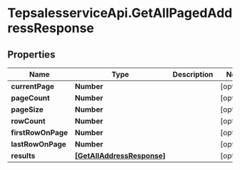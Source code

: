 # TepsalesserviceApi.GetAllPagedAddressResponse

## Properties
Name | Type | Description | Notes
------------ | ------------- | ------------- | -------------
**currentPage** | **Number** |  | [optional] 
**pageCount** | **Number** |  | [optional] 
**pageSize** | **Number** |  | [optional] 
**rowCount** | **Number** |  | [optional] 
**firstRowOnPage** | **Number** |  | [optional] 
**lastRowOnPage** | **Number** |  | [optional] 
**results** | [**[GetAllAddressResponse]**](GetAllAddressResponse.md) |  | [optional] 
